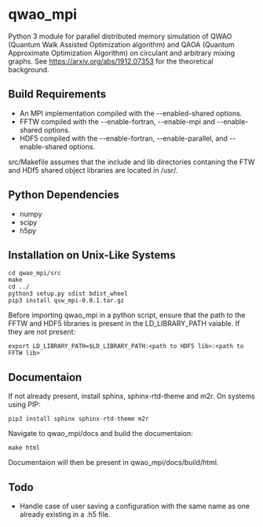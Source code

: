 # qwao_mpi
Python 3 module for parallel distributed memory simulation of QWAO (Quantum Walk Assisted Optimization algorithm) and QAOA (Quantum Approximate Optimization Algorithm) on circulant and arbitrary mixing graphs. See https://arxiv.org/abs/1912.07353 for the theoretical background.

## Build Requirements

+ An MPI implementation compiled with the --enabled-shared options.
+ FFTW compiled with the --enable-fortran, --enable-mpi and --enable-shared options.
+ HDF5 compiled with the --enable-fortran, --enable-parallel, and --enable-shared options.

src/Makefile assumes that the include and lib directories contaning the FTW and HDf5 shared object libraries are located in /usr/.

## Python Dependencies

+ numpy
+ scipy
+ h5py

## Installation on Unix-Like Systems

    cd qwao_mpi/src
    make
    cd ../
    python3 setup.py sdist bdist_wheel
    pip3 install qsw_mpi-0.0.1.tar.gz

Before importing qwao_mpi in a python script, ensure that the path to the FFTW and HDF5 libraries is present in the LD_LIBRARY_PATH vaiable. If they are not present:

    export LD_LIBRARY_PATH=$LD_LIBRARY_PATH:<path to HDF5 lib>:<path to FFTW lib>

## Documentaion
If not already present, install sphinx, sphinx-rtd-theme and m2r. On systems using PIP:

    pip3 install sphinx sphinx-rtd-theme m2r

Navigate to qwao_mpi/docs and build the documentaion:

    make html

Documentaion will then be present in qwao_mpi/docs/build/html.

## Todo

+ Handle case of user saving a configuration with the same name as one already existing in a .h5 file.
